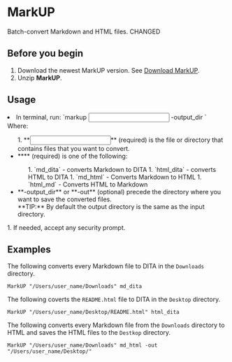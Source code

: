 
# MarkUP

Batch-convert Markdown and HTML files. CHANGED

## Before you begin

1. Download the newest MarkUP version. See [Download MarkUP](https://github.com/rafalkaron/MarkUP/releases/latest).
1. Unzip **MarkUP**.

## Usage

<li>In terminal, run: `markup <input> <conversion_type> -output_dir <output_dir>`
 Where:<ul>
1. **<input>** (required) is the file or directory that contains files that you want to convert.
<li>**<conversion_type>** (required) is one of the following:<ul>
1. `md_dita` - converts Markdown to DITA
1. `html_dita` - converts HTML to DITA
1. `md_html` - Converts Markdown to HTML
1. `html_md` - Converts HTML to Markdown
</ul>
</li>
<li>**-output_dir** or **-out** (optional) precede the directory where you want to save the converted files.<br>
**TIP:** By default the output directory is the same as the input directory.</li>
</ul>
</li>
1. If needed, accept any security prompt.

## Examples

The following converts every Markdown file to DITA in the `Downloads` directory.

```
MarkUP "/Users/user_name/Downloads" md_dita

```

The following coverts the `README.html` file to DITA in the `Desktop` directory.

```
MarkUP "/Users/user_name/Desktop/README.html" html_dita

```

The following converts every Markdown file from the `Downloads` directory to HTML and saves the HTML files to the `Destkop` directory.

```
MarkUP "/Users/user_name/Downloads" md_html -out "/Users/user_name/Desktop/"

```
